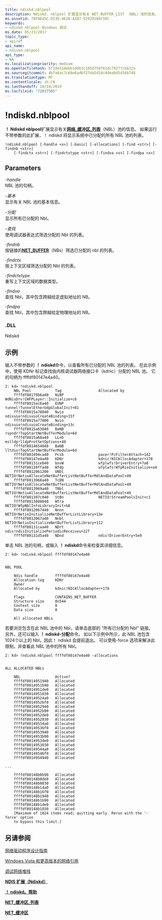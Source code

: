 ```yaml
---
title: ndiskd.nblpool
description: Ndiskd. nblpool 扩展显示有关 NET_BUFFER_LIST （NBL）池的信息。 如果运行不带任何参数的此扩展，则 ndiskd 会在系统中显示所有已分配的 NBL 池的列表。
ms.assetid: 78F8E45C-D13D-4628-A387-529291B4C50C
keywords:
- ndiskd nblpool Windows 调试
ms.date: 05/23/2017
topic_type:
- apiref
api_name:
- ndiskd.nblpool
api_type:
- NA
ms.localizationpriority: medium
ms.openlocfilehash: bf10e51debb1dd63c185d759f61dc79277cbb22a
ms.sourcegitcommit: 4b7a6ac7c68e6ad6f27da5d1dc4deabd5d34b748
ms.translationtype: MT
ms.contentlocale: zh-CN
ms.lasthandoff: 10/24/2019
ms.locfileid: "72837585"
---
```

# <a name="ndiskdnblpool"></a>!ndiskd.nblpool


**！ Ndiskd nblpool**扩展显示有关[**网络\_缓冲区\_列表**](https://docs.microsoft.com/windows-hardware/drivers/network/net-buffer-list-structure)（NBL）池的信息。 如果运行不带参数的此扩展，！ ndiskd 将显示系统中已分配的所有 NBL 池的列表。

```console
!ndiskd.nblpool [-handle <x>] [-basic] [-allocations] [-find <str>] [-findnb <str>] 
    [-findctx <str>] [-findctxtype <str>] [-findva <x>] [-findpa <x>]
```

## <a name="span-idparametersspanspan-idparametersspanspan-idparametersspanparameters"></a><span id="Parameters"></span><span id="parameters"></span><span id="PARAMETERS"></span>Parameters


<span id="_______-handle______"></span><span id="_______-HANDLE______"></span> *-handle*   
NBL 池的句柄。

<span id="_______-basic______"></span><span id="_______-BASIC______"></span> *-基本*   
显示有关 NBL 池的基本信息。

<span id="_______-allocations______"></span><span id="_______-ALLOCATIONS______"></span> *-分配*   
显示所有已分配的 Nbl。

<span id="_______-find______"></span><span id="_______-FIND______"></span> *-查找*   
使用调试器表达式筛选分配的 Nbl 的列表。

<span id="_______-findnb______"></span><span id="_______-FINDNB______"></span> *-findnb*   
按链接的[**NET\_BUFFER**](https://docs.microsoft.com/windows-hardware/drivers/network/net-buffer-structure)（NBs）筛选已分配的 nbl 的列表。

<span id="_______-findctx______"></span><span id="_______-FINDCTX______"></span> *-findctx*   
按上下文区域筛选分配的 Nbl 的列表。

<span id="_______-findctxtype______"></span><span id="_______-FINDCTXTYPE______"></span> *-findctxtype*   
重写上下文区域的数据类型。

<span id="_______-findva______"></span><span id="_______-FINDVA______"></span> *-findva*   
查找 Nbl，其中包含跨越给定虚拟地址的 NB。

<span id="_______-findpa______"></span><span id="_______-FINDPA______"></span> *-findpa*   
查找 Nbl，其中包含跨越给定物理地址的 NB。

### <a name="span-iddllspanspan-iddllspandll"></a><span id="DLL"></span><span id="dll"></span>.DLL

Ndiskd

<a name="examples"></a>示例
--------

输入不带参数的 **！ ndiskd**命令，以查看所有已分配的 NBL 池的列表。 在此示例中，使用 KDNr 标记查找由内核调试器网络接口卡（kdnic）分配的 NBL 池。 它的句柄为 ffffdf80147e4a40。

```console
2: kd> !ndiskd.nblpool
    NBL Pool           Tag                 Allocated by                         
    ffffdf80179b6a40   NiBP                WdNisDrv!CWFPLayer::Initialize+c6
    ffffdf8015ac6a40   EUNP                tunnel!TunnelEtherUdpGlobalInit+81
    ffffdf8015a78040   Nuio                ndisuio!ndisuioCreateBinding+15f
    ffffdf8015a77800   Nuio                ndisuio!ndisuioCreateBinding+13c
    ffffdf8015a63040   BaNB                rspndr!TopStartNetBufferModule+6d
    ffffdf8015a68a40   LLnb                mslldp!lldpProtSetOptions+49
    ffffdf8014654040   BaNB                lltdio!TopStartNetBufferModule+6d
    ffffdf801494ca40   Pcsb                pacer!PcFilterAttach+142
    ffffdf80147e4a40   KDNr                kdnic!NICAllocAdapter+178
    ffffdf80131ce040   bnvW                wfplwfs!DriverEntry+7a0
    ffffdf80139ffa40   Wfdp                wfplwfs!WfpRioInitialize+a4
    ffffdf8012061200   UNbl                NETIO!NetioAllocateNetBufferListNetBufferMdlAndDataPool+49
    ffffdf8013968a40   TcDN                NETIO!NetioAllocateNetBufferListNetBufferMdlAndDataPool+49
    ffffdf8013969a40   TNbl                NETIO!NetioAllocateNetBufferListNetBufferMdlAndDataPool+49
    ffffdf801397c040   StBn                NETIO!StreamPoolsInit+c1
    ffffdf8013088040   Wfra                NETIO!WfpNblInfoLibraryInit+b8
    ffffdf8012067440   Nnnn                NETIO!NetioInitializeNetBufferListLibrary+13e
    ffffdf8012067a40   Nnbl                NETIO!NetioInitializeNetBufferListLibrary+112
    ffffdf80131caa40   NDrt                ndis!ndisInitializePeriodicReceives+22f
    ffffdf80131d5a40   NDnd                ndis!DriverEntry+5e9
```

单击 NBL 池的句柄，或输入 **！ ndiskd**命令来检查其详细信息。

```console
2: kd> !ndiskd.nblpool ffffdf80147e4a40


NBL POOL

    Ndis handle        ffffdf80147e4a40
    Allocation tag     KDNr
    Owner
    Allocated by       kdnic!NICAllocAdapter+178

    Flags              CONTAINS_NET_BUFFER
    Structure size     0n544
    Context size       0
    Data size          0

    All allocated NBLs
```

若要浏览包含在此 NBL 池中的 Nbl，请单击底部的 "所有已分配的 Nbl" 链接。 另外，还可以输入 **！ ndiskd-分配**命令。 如以下示例中所示，此 NBL 池包含1024个以上的 Nbl，因此！ ndiskd 会提前退出。 可以使用-force 选项来解决此限制，并查看此 NBL 池中的所有 Nbl。

```console
2: kd> !ndiskd.nblpool ffffdf80147e4a40 -allocations


ALL ALLOCATED NBLs

    NBL                Active?                                                  
    ffffdf8014951940   Allocated
    ffffdf8014951b90   Allocated
    ffffdf8014951de0   Allocated
    ffffdf8014951030   Allocated
    ffffdf80149524a0   Allocated
    ffffdf80149526f0   Allocated
    ffffdf8014952940   Allocated
    ffffdf8014952b90   Allocated
    ffffdf8014952de0   Allocated
    ffffdf8014952030   Allocated
    ffffdf80149534a0   Allocated
    ffffdf80149536f0   Allocated
    ffffdf8014953940   Allocated
    ffffdf8014953b90   Allocated
    ffffdf8014953de0   Allocated
    ffffdf8014953030   Allocated
    ffffdf80149544a0   Allocated
    ffffdf80149546f0   Allocated
    ffffdf8014954940   Allocated

...

    ffffdf80148b0b90   Allocated
    ffffdf80148b0de0   Allocated
    ffffdf80148b0030   Allocated
    ffffdf80148b14a0   Allocated
    ffffdf80148b16f0   Allocated
    ffffdf80148b1940   Allocated
    ffffdf80148b1b90   Allocated
    ffffdf80148b1de0   Allocated
    ffffdf80148b1030   Allocated
    [Maximum of 1024 items read; quitting early. Rerun with the '-force' option
    to bypass this limit.]
```

## <a name="span-idsee_alsospansee-also"></a><span id="see_also"></span>另请参阅


[网络驱动程序设计指南](https://docs.microsoft.com/windows-hardware/drivers/network/index)

[Windows Vista 和更高版本的网络引用](https://docs.microsoft.com/windows-hardware/drivers/ddi/_netvista/)

[调试网络堆栈](https://go.microsoft.com/fwlink/p/?linkid=845311)

[**NDIS 扩展（Ndiskd）** ](ndis-extensions--ndiskd-dll-.md)

[ **！ ndiskd。帮助**](-ndiskd-help.md)

[**NET\_缓冲区\_列表**](https://docs.microsoft.com/windows-hardware/drivers/network/net-buffer-list-structure)

[**NET\_缓冲区**](https://docs.microsoft.com/windows-hardware/drivers/network/net-buffer-structure)

 

 






